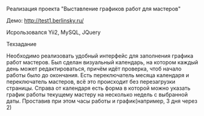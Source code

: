 Реализация проекта "Выставление графиков работ для мастеров"

Демо: http://test1.berlinsky.ru/

Исрользовался Yii2, MySQL, JQuery

Техзадание

Необходимо реализовать удобный интерфейс для заполнения графика работ мастеров. Был сделан визуальный календарь, на котором каждый день может редактироваться, причём идёт проверка, чтоб начало работы было до окончания. Есть переключатель месяца календаря и переключатель мастеров, всё это происходит без перезагрузки страницы. Справа от календаря есть форма в которой можно указать график работы текущему мастеру на несколько недель с выбранной даты. Проставив при этом часы работы и график(например, 3 дня через 2)
